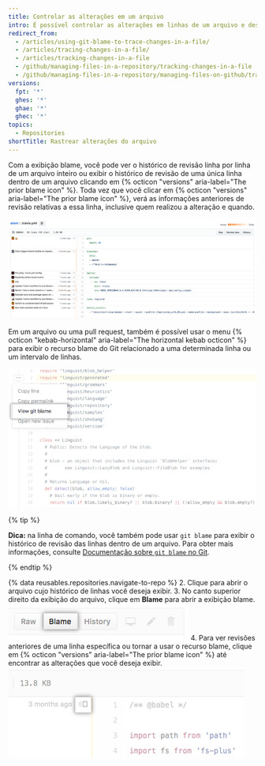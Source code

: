 ```yaml
---
title: Controlar as alterações em um arquivo
intro: É possível controlar as alterações em linhas de um arquivo e descobrir como as partes do arquivo evoluíram ao longo do tempo.
redirect_from:
  - /articles/using-git-blame-to-trace-changes-in-a-file/
  - /articles/tracing-changes-in-a-file/
  - /articles/tracking-changes-in-a-file
  - /github/managing-files-in-a-repository/tracking-changes-in-a-file
  - /github/managing-files-in-a-repository/managing-files-on-github/tracking-changes-in-a-file
versions:
  fpt: '*'
  ghes: '*'
  ghae: '*'
  ghec: '*'
topics:
  - Repositories
shortTitle: Rastrear alterações do arquivo
---
```


Com a exibição blame, você pode ver o histórico de revisão linha por linha de um arquivo inteiro ou exibir o histórico de revisão de uma única linha dentro de um arquivo clicando em {% octicon "versions" aria-label="The prior blame icon" %}. Toda vez que você clicar em {% octicon "versions" aria-label="The prior blame icon" %}, verá as informações anteriores de revisão relativas a essa linha, inclusive quem realizou a alteração e quando.

![Exibição blame do Git](/assets/images/help/repository/git_blame.png)

Em um arquivo ou uma pull request, também é possível usar o menu {% octicon "kebab-horizontal" aria-label="The horizontal kebab octicon" %} para exibir o recurso blame do Git relacionado a uma determinada linha ou um intervalo de linhas.

![Menu kebab com opção para exibir o recurso blame do Git relacionado a uma determinada linha](/assets/images/help/repository/view-git-blame-specific-line.png)

{% tip %}

**Dica:** na linha de comando, você também pode usar `git blame` para exibir o histórico de revisão das linhas dentro de um arquivo. Para obter mais informações, consulte [Documentação sobre `git blame` no Git](https://git-scm.com/docs/git-blame).

{% endtip %}

{% data reusables.repositories.navigate-to-repo %}
2. Clique para abrir o arquivo cujo histórico de linhas você deseja exibir.
3. No canto superior direito da exibição do arquivo, clique em **Blame** para abrir a exibição blame. ![Botão Blame (Blame)](/assets/images/help/repository/blame-button.png)
4. Para ver revisões anteriores de uma linha específica ou tornar a usar o recurso blame, clique em {% octicon "versions" aria-label="The prior blame icon" %} até encontrar as alterações que você deseja exibir. ![Botão Prior blame (Blame anterior)](/assets/images/help/repository/prior-blame-button.png)
